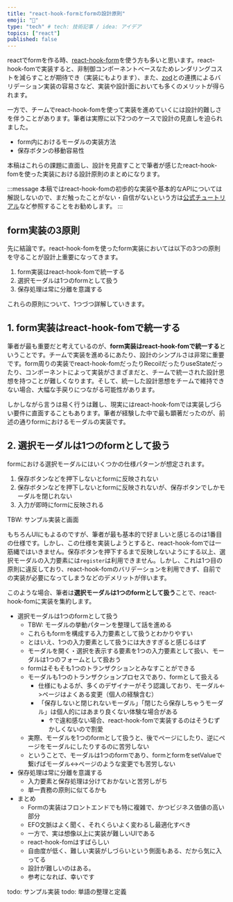 ```yaml
---
title: "react-hook-formとformの設計原則"
emoji: "📝"
type: "tech" # tech: 技術記事 / idea: アイデア
topics: ["react"]
published: false
---
```


reactでformを作る時、[react-hook-form](https://react-hook-form.com/)を使う方も多いと思います。react-hook-fomで実装すると、非制御コンポーネントベースなためレンダリングコストを減らすことが期待でき（実装にもよります）、また、[zod](https://zod.dev/)との連携によるバリデーション実装の容易さなど、実装や設計面においても多くのメリットが得られます。

一方で、チームでreact-hook-fomを使って実装を進めていくには設計的難しさを伴うことがあります。筆者は実際に以下2つのケースで設計の見直しを迫られました。

- form内におけるモーダルの実装方法
- 保存ボタンの移動容易性

本稿はこれらの課題に直面し、設計を見直すことで筆者が感じたreact-hook-fomを使った実装における設計原則のまとめになります。

:::message
本稿ではreact-hook-fomの初歩的な実装や基本的なAPIについては解説しないので、まだ触ったことがない・自信がないという方は[公式チュートリアル](https://react-hook-form.com/get-started)など参照することをお勧めします。
:::

## form実装の3原則

先に結論です。react-hook-fomを使ったform実装においては以下の3つの原則を守ることが設計上重要になってきます。

1. form実装はreact-hook-fomで統一する
2. 選択モーダルは1つのformとして扱う
3. 保存処理は常に分離を意識する

これらの原則について、1つづつ詳解していきます。

## 1. form実装はreact-hook-fomで統一する

筆者が最も重要だと考えているのが、**form実装はreact-hook-fomで統一する**ということです。チームで実装を進めるにあたり、設計のシンプルさは非常に重要です。form周りの実装でreact-hook-fomだったりRecoilだったりuseStateだったり、コンポーネントによって実装がさまざまだと、チームで統一された設計思想を持つことが難しくなります。そして、統一した設計思想をチームで維持できない場合、大幅な手戻りにつながる可能性があります。

しかしながら言うは易く行うは難し、現実にはreact-hook-fomでは実装しづらい要件に直面することもあります。筆者が経験した中で最も顕著だったのが、前述の通りformにおけるモーダルの実装です。

## 2. 選択モーダルは1つのformとして扱う

formにおける選択モーダルにはいくつかの仕様パターンが想定されます。

1. 保存ボタンなどを押下しないとformに反映されない
1. 保存ボタンなどを押下しないとformに反映されないが、保存ボタンでしかモーダルを閉じれない
1. 入力が即時にformに反映される

TBW: サンプル実装と画面

もちろんUIにもよるのですが、筆者が最も基本的で好ましいと感じるのは1番目の仕様です。しかし、この仕様を実装しようとすると、react-hook-fomでは一筋縄ではいきません。保存ボタンを押下するまで反映しないようにする以上、選択モーダルの入力要素には`register`は利用できません。しかし、これは1つ目の原則に違反しており、react-hook-fomのバリデーションを利用できず、自前での実装が必要になってしまうなどのデメリットが伴います。

このような場合、筆者は**選択モーダルは1つのformとして扱う**ことで、react-hook-fomに実装を集約します。






- 選択モーダルは1つのformとして扱う
  - TBW: モーダルの挙動パターンを整理して話を進める
  - これらもformを構成する入力要素として扱うとわかりやすい
  - とはいえ、1つの入力要素として扱うには大きすぎると感じるはず
  - モーダルを開く・選択を表示する要素を1つの入力要素として扱い、モーダルは1つのフォームとして扱おう
  - formはそもそも1つのトランザクションとみなすことができる
  - モーダルも1つのトランザクションプロセスであり、formとして扱える
    - 仕様にもよるが、多くのデザイナーがそう認識しており、モーダル<->ページはよくある変更（個人の経験含む）
    - 「保存しないと閉じれないモーダル」「閉じたら保存しちゃうモーダル」は個人的にはあまり良くない体験な場合がある
      - ↑で違和感ない場合、react-hook-fomで実装するのはそうむずかしくないので割愛
  - 実際、モーダルを1つのformとして扱うと、後でページにしたり、逆にページをモーダルにしたりするのに苦労しない
  - ということで、モーダルは1つのformであり、formとformをsetValueで繋げばモーダル<->ページのような変更でも苦労しない
- 保存処理は常に分離を意識する
  - 入力要素と保存処理は分けておかないと苦労しがち
  - 単一責務の原則に似てるかも
- まとめ
  - Formの実装はフロントエンドでも特に複雑で、かつビジネス価値の高い部分
  - EFO文脈はよく聞く、それくらいよく変わるし最適化すべき
  - 一方で、実は想像以上に実装が難しいUIである
  - react-hook-fomはすばらしい
  - 自由度が低く、難しい実装がしづらいという側面もある、だから気に入ってる
  - 設計が難しいのはある。
  - 参考になれば、幸いです

todo: サンプル実装
todo: 単語の整理と定義


